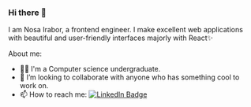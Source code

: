 ### Hi there 👋

I am Nosa Irabor, a frontend engineer. I make excellent web applications with beautiful and user-friendly interfaces majorly with React✨

About me:
- 👨‍🎓 I'm a Computer science undergraduate.
- 👯 I’m looking to collaborate with anyone who has something cool to work on.
- 📫 How to reach me: <span><a href="https://www.linkedin.com/in/nosa-irabor-a4a2531a2">
    <img src="https://img.shields.io/badge/LinkedIn-blue?style=for-the-badge&logo=linkedin&logoColor=white" alt="LinkedIn Badge"/>
  </a>

<!--
**nosairabor/nosairabor** is a ✨ _special_ ✨ repository because its `README.md` (this file) appears on your GitHub profile.


- 😄 Pronouns: ...

-->
